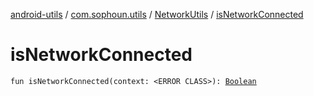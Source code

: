[android-utils](../../index.md) / [com.sophoun.utils](../index.md) / [NetworkUtils](index.md) / [isNetworkConnected](./is-network-connected.md)

# isNetworkConnected

`fun isNetworkConnected(context: <ERROR CLASS>): `[`Boolean`](https://kotlinlang.org/api/latest/jvm/stdlib/kotlin/-boolean/index.html)